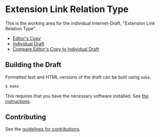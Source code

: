# Extension Link Relation Type

This is the working area for the individual Internet-Draft, "Extension Link Relation Type".

* [Editor's Copy](https://phtal-org.github.io/internet-draft-xrel/#go.draft-jamontoya-xrel-latest.html)
* [Individual Draft](https://tools.ietf.org/html/draft-jamontoya-xrel-latest)
* [Compare Editor's Copy to Individual Draft](https://phtal-org.github.io/internet-draft-xrel/#go.draft-jamontoya-xrel-latest.diff)

## Building the Draft

Formatted text and HTML versions of the draft can be built using `make`.

```sh
$ make
```

This requires that you have the necessary software installed.  See
[the instructions](https://github.com/martinthomson/i-d-template/blob/master/doc/SETUP.md).


## Contributing

See the
[guidelines for contributions](https://github.com/phtal-org/internet-draft-xrel/blob/master/CONTRIBUTING.md).
